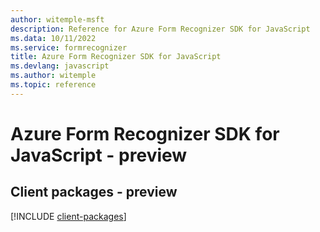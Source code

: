 ```yaml
---
author: witemple-msft
description: Reference for Azure Form Recognizer SDK for JavaScript
ms.data: 10/11/2022
ms.service: formrecognizer
title: Azure Form Recognizer SDK for JavaScript
ms.devlang: javascript
ms.author: witemple
ms.topic: reference
---
```

# Azure Form Recognizer SDK for JavaScript - preview

## Client packages - preview
[!INCLUDE [client-packages](form-recognizer-client-index.md)]